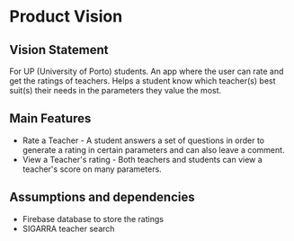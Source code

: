# Product Vision

## Vision Statement

For UP (University of Porto) students. An app where the user can rate and get the ratings of teachers. Helps a student know which teacher(s) best suit(s) their needs in the parameters they value the most.

## Main Features

 - Rate a Teacher - A student answers a set of questions in order to generate a rating in certain parameters and can also leave a comment.
 - View a Teacher's rating - Both teachers and students can view a teacher's score on many parameters.

## Assumptions and dependencies
 - Firebase database to store the ratings
 - SIGARRA teacher search
